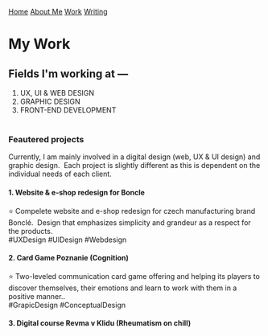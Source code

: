 [Home](index.md) [About Me](./about.md) [Work](./work/index.md) [Writing](./writing/index.md)

# My Work

## Fields I'm working at —

1. UX, UI & WEB DESIGN
2. GRAPHIC DESIGN
3. FRONT-END DEVELOPMENT 
<br></br>
### Feautered projects
Currently, I am mainly involved in a digital design (web, UX & UI design) and graphic design.  Each project is slightly different as this is dependent on the individual needs of each client.

#### 1. Website & e-shop redesign for Boncle
:star: Compelete website and e-shop redesign for czech manufacturing brand Bonclé.  Design that emphasizes simplicity and grandeur as a respect for the products.
<br>
#UXDesign #UIDesign #Webdesign
#### 2. Card Game Poznanie (Cognition)
:star: Two-leveled communication card game offering and helping its players to discover themselves, their emotions and learn to work with them in a positive manner..
<br>
#GrapicDesign #ConceptualDesign
#### 3. Digital course Revma v Klidu (Rheumatism on chill)
